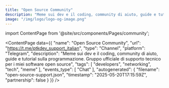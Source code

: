 ```yaml
---
title: "Open Source Community"
description: "Meme sui dev e il coding, community di aiuto, guide e tutorial sulla programmazione. Gruppo ufficiale di supporto tecnico per i miei software open source"
image: "/img/logo/logo-og-image.png"
---
```

import ContentPage from '@site/src/components/Pages/community';

<ContentPage
    data={{
  "name": "Open Source Community",
  "url": "https://t.me/ptkdev_support_italian",
  "type": "Channel",
  "platform": "Telegram",
  "description": "Meme sui dev e il coding, community di aiuto, guide e tutorial sulla programmazione. Gruppo ufficiale di supporto tecnico per i miei software open source",
  "tags": [
    "developers",
    "networking",
    "tech",
    "meme"
  ],
  "events_type": [
    "Chat"
  ],
  "autogenerated": {
    "filename": "open-source-support.json",
    "timestamp": "2025-05-20T17:15:59Z",
    "partnership": false
  }
}}
/>

